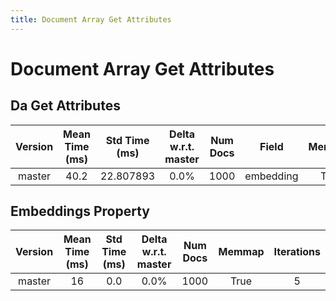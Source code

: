 ```yaml
---
title: Document Array Get Attributes
---
```

# Document Array Get Attributes

## Da Get Attributes

| Version | Mean Time (ms) | Std Time (ms) | Delta w.r.t. master | Num Docs | Field | Memmap | Iterations |
| :---: | :---: | :---: | :---: | :---: | :---: | :---: | :---: |
| master | 40.2 | 22.807893 | 0.0% | 1000 | embedding | True | 5 |
## Embeddings Property

| Version | Mean Time (ms) | Std Time (ms) | Delta w.r.t. master | Num Docs | Memmap | Iterations |
| :---: | :---: | :---: | :---: | :---: | :---: | :---: |
| master | 16 | 0.0 | 0.0% | 1000 | True | 5 |
